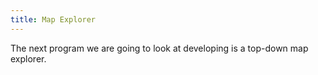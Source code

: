```yaml
---
title: Map Explorer
---
```


The next program we are going to look at developing is a top-down map explorer.

